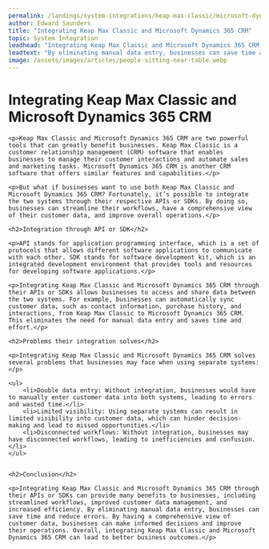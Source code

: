 ```yaml
---
permalink: /landings/system-integrations/keap-max-classic/microsoft-dynamics-365-crm
author: Edward Saunders
title: "Integrating Keap Max Classic and Microsoft Dynamics 365 CRM"
topic: System Integration
leadhead: "Integrating Keap Max Classic and Microsoft Dynamics 365 CRM through their APIs or SDKs can provide many benefits to businesses, including streamlined workflows, improved customer data management, and increased efficiency"
leadtext: "By eliminating manual data entry, businesses can save time and reduce errors. By having a comprehensive view of customer data, businesses can make informed decisions and improve their operations. Overall, integrating Keap Max Classic and Microsoft Dynamics 365 CRM can lead to better business outcomes."
image: /assets/images/articles/people-sitting-near-table.webp
---
```

<div class="arttext">
	<h1> Integrating Keap Max Classic and Microsoft Dynamics 365 CRM</h1> 

	<p>Keap Max Classic and Microsoft Dynamics 365 CRM are two powerful tools that can greatly benefit businesses. Keap Max Classic is a customer relationship management (CRM) software that enables businesses to manage their customer interactions and automate sales and marketing tasks. Microsoft Dynamics 365 CRM is another CRM software that offers similar features and capabilities.</p>

	<p>But what if businesses want to use both Keap Max Classic and Microsoft Dynamics 365 CRM? Fortunately, it’s possible to integrate the two systems through their respective APIs or SDKs. By doing so, businesses can streamline their workflows, have a comprehensive view of their customer data, and improve overall operations.</p>

	<h2>Integration through API or SDK</h2>

	<p>API stands for application programming interface, which is a set of protocols that allows different software applications to communicate with each other. SDK stands for software development kit, which is an integrated development environment that provides tools and resources for developing software applications.</p>

	<p>Integrating Keap Max Classic and Microsoft Dynamics 365 CRM through their APIs or SDKs allows businesses to access and share data between the two systems. For example, businesses can automatically sync customer data, such as contact information, purchase history, and interactions, from Keap Max Classic to Microsoft Dynamics 365 CRM. This eliminates the need for manual data entry and saves time and effort.</p>

	<h2>Problems their integration solves</h2>

	<p>Integrating Keap Max Classic and Microsoft Dynamics 365 CRM solves several problems that businesses may face when using separate systems:</p>

	<ul>
		<li>Double data entry: Without integration, businesses would have to manually enter customer data into both systems, leading to errors and wasted time.</li>
		<li>Limited visibility: Using separate systems can result in limited visibility into customer data, which can hinder decision-making and lead to missed opportunities.</li>
		<li>Disconnected workflows: Without integration, businesses may have disconnected workflows, leading to inefficiencies and confusion.</li>
	</ul>


	<h2>Conclusion</h2>

	<p>Integrating Keap Max Classic and Microsoft Dynamics 365 CRM through their APIs or SDKs can provide many benefits to businesses, including streamlined workflows, improved customer data management, and increased efficiency. By eliminating manual data entry, businesses can save time and reduce errors. By having a comprehensive view of customer data, businesses can make informed decisions and improve their operations. Overall, integrating Keap Max Classic and Microsoft Dynamics 365 CRM can lead to better business outcomes.</p>

</div>